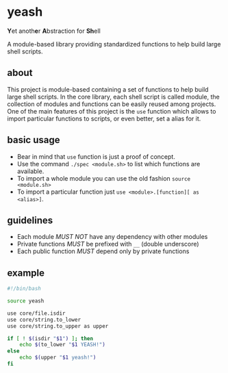 # yeash
<b>Y</b>et anoth<b>e</b>r <b>A</b>bstraction for <b>Sh</b>ell

A module-based library providing standardized functions to help build large shell scripts.

## about

This project is module-based containing a set of functions to help build large shell scripts. In the core library, each shell script is called module, the collection of modules and functions can be easily reused among projects. One of the main features of this project is the ```use``` function which allows to import particular functions to scripts, or even better, set a alias for it.


## basic usage
- Bear in mind that ```use``` function is just a proof of concept.
- Use the command ```./spec <module.sh>``` to list which functions are available.
- To import a whole module you can use the old fashion ```source <module.sh>```
- To import a particular function just ```use <module>.[function][ as <alias>]```.


## guidelines
- Each module _MUST_ _NOT_ have any dependency with other modules
- Private functions _MUST_ be prefixed with ```__``` (double underscore)
- Each public function _MUST_ depend only by private functions


## example

```sh
#!/bin/bash

source yeash

use core/file.isdir
use core/string.to_lower
use core/string.to_upper as upper

if [ ! $(isdir "$1") ]; then
    echo $(to_lower "$1 YEASH!")
else
    echo $(upper "$1 yeash!")
fi

```
